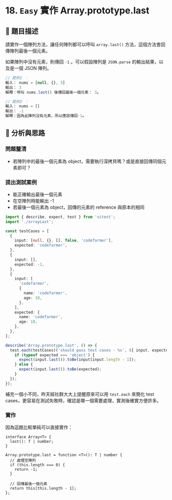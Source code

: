 # 18. `Easy` 實作 Array.prototype.last

## 🔸 題目描述

請實作一個陣列方法，讓任何陣列都可以呼叫 `array.last()` 方法，這個方法會回傳陣列最後一個元素。

如果陣列中沒有元素，則傳回 `-1` 。可以假設陣列是 `JSON.parse` 的輸出結果，以及是一個 JSON 陣列。

```javascript
// 範例1 ：
輸入： nums = [null, {}, 3]
輸出： 3
解釋：呼叫 nums.last() 後傳回最後一個元素： 3。

// 範例2 ：
輸入： nums = []
輸出： -1
解釋：因為此陣列沒有元素，所以應該傳回-1。

```

## 💭 分析與思路

### 問題釐清

- 若陣列中的最後一個元素為 object，需要執行深拷貝嗎？或是直接回傳同個元素即可？

### 提出測試案例

- 能正確輸出最後一個元素
- 在空陣列時能輸出 -1
- 若最後一個元素為 object，回傳的元素的 reference 與原本的相同

```ts
import { describe, expect, test } from 'vitest';
import './arrayLast';

const testCases = [
  {
    input: [null, {}, [], false, 'codefarmer'],
    expected: 'codefarmer',
  },
  {
    input: [],
    expected: -1,
  },
  {
    input: [
      'codefarmer',
      {
        name: 'codefarmer',
        age: 18,
      },
    ],
    expected: {
      name: 'codefarmer',
      age: 18,
    },
  },
];

describe('Array.prototype.last', () => {
  test.each(testCases)('should pass test cases - %s', ({ input, expected }) => {
    if (typeof expected === 'object') {
      expect(input.last()).toBe(input[input.length - 1]);
    } else {
      expect(input.last()).toBe(expected);
    }
  });
});
```

補充一個小不同，昨天經社群大大上提醒原來可以用 `test.each` 來簡化 test cases，更容易在測試失敗時，確認是哪一個需要處理，實測後確實方便許多。

### 實作

因為這題比較單純可以直接實作：

```
interface Array<T> {
  last(): T | number;
}

Array.prototype.last = function <T>(): T | number {
  // 處理空陣列
  if (this.length === 0) {
    return -1;
  }

  // 回傳最後一個元素
  return this[this.length - 1];
};
```
